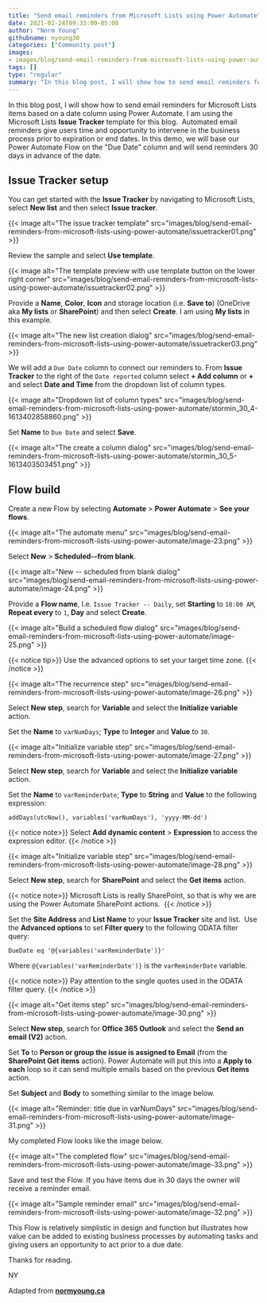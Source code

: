 ```yaml
---
title: "Send email reminders from Microsoft Lists using Power Automate"
date: 2021-02-24T09:33:00-05:00
author: "Norm Young"
githubname: nyoung30
categories: ["Community post"]
images:
- images/blog/send-email-reminders-from-microsoft-lists-using-power-automate/issuetracker01.png
tags: []
type: "regular"
summary: "In this blog post, I will show how to send email reminders for Microsoft Lists items based on a date column using Power Automate. "
---
```


In this blog post, I will show how to send email reminders for Microsoft Lists items based on a date column using Power Automate. I am using the Microsoft Lists **Issue Tracker** template for this blog.  Automated email reminders give users time and opportunity to intervene in the business process prior to expiration or end dates. In this demo, we will base our Power Automate Flow on the "Due Date" column and will send reminders 30 days in advance of the date.

## Issue Tracker setup 

You can get started with the **Issue Tracker** by navigating to Microsoft Lists, select **New list** and then select **Issue tracker**.

{{< image alt="The issue tracker template" src="images/blog/send-email-reminders-from-microsoft-lists-using-power-automate/issuetracker01.png" >}}

Review the sample and select **Use template**.

{{< image alt="The template preview with use template button on the lower right corner" src="images/blog/send-email-reminders-from-microsoft-lists-using-power-automate/issuetracker02.png" >}}

Provide a **Name**, **Color**, **Icon** and storage location (i.e. **Save to**) (OneDrive aka **My lists** or **SharePoint**) and then select **Create**. I am using **My lists** in this example.

{{< image alt="The new list creation dialog" src="images/blog/send-email-reminders-from-microsoft-lists-using-power-automate/issuetracker03.png" >}}


We will add a `Due Date` column to connect our reminders to. From **Issue Tracker** to the right of the `Date reported` column select **+ Add column** or **+** and select **Date and Time** from the dropdown list of column types. 

{{< image alt="Dropdown list of column types" src="images/blog/send-email-reminders-from-microsoft-lists-using-power-automate/stormin_30_4-1613402858860.png" >}}

Set **Name** to `Due Date` and select **Save**.

{{< image alt="The create a column dialog" src="images/blog/send-email-reminders-from-microsoft-lists-using-power-automate/stormin_30_5-1613403503451.png" >}}

## Flow build 

Create a new Flow by selecting **Automate** \> **Power Automate** \> **See your flows**.

{{< image alt="The automate menu" src="images/blog/send-email-reminders-from-microsoft-lists-using-power-automate/image-23.png" >}}

Select **New** \> **Scheduled--from blank**.

{{< image alt="New -- scheduled from blank dialog" src="images/blog/send-email-reminders-from-microsoft-lists-using-power-automate/image-24.png" >}}

Provide a **Flow name**, I.e. `Issue Tracker -- Daily`, set **Starting** to `10:00 AM`, **Repeat every** to `1`, **Day** and select **Create**.

{{< image alt="Build a scheduled flow dialog" src="images/blog/send-email-reminders-from-microsoft-lists-using-power-automate/image-25.png" >}}

{{< notice tip>}}
Use the advanced options to set your target time zone.
{{< /notice >}}


{{< image alt="The recurrence step" src="images/blog/send-email-reminders-from-microsoft-lists-using-power-automate/image-26.png" >}}

Select **New step**, search for **Variable** and select the **Initialize variable** action. 

Set the **Name** to `varNumDays`; **Type** to **Integer** and **Value** to `30`.

{{< image alt="Initialize variable step" src="images/blog/send-email-reminders-from-microsoft-lists-using-power-automate/image-27.png" >}}

Select **New step**, search for **Variable** and select the **Initialize variable** action.  

Set the **Name** to `varReminderDate`; **Type** to **String** and **Value** to the following expression:

```powerappsfl
addDays(utcNow(), variables('varNumDays'), 'yyyy-MM-dd')
```

{{< notice note>}}
Select **Add dynamic content** \> **Expression** to access the expression editor.
{{< /notice >}}

{{< image alt="Initialize variable step" src="images/blog/send-email-reminders-from-microsoft-lists-using-power-automate/image-28.png" >}}

Select **New step**, search for **SharePoint** and select the **Get items** action. 

{{< notice note>}}
Microsoft Lists is really SharePoint, so that is why we are using the Power Automate SharePoint actions. 
{{< /notice >}}

Set the **Site Address** and **List Name** to your **Issue Tracker** site and list.  Use the **Advanced options** to set **Filter query** to the following ODATA filter query:

```powerappsfl
DueDate eq '@{variables('varReminderDate')}'
```

Where `@{variables('varReminderDate')}` is the `varReminderDate` variable. 

{{< notice note>}}
Pay attention to the single quotes used in the ODATA filter query.
{{< /notice >}}

{{< image alt="Get items step" src="images/blog/send-email-reminders-from-microsoft-lists-using-power-automate/image-30.png" >}}

Select **New step**, search for **Office 365 Outlook** and select the **Send an email (V2)** action.

Set **To** to **Person or group the issue is assigned to Email** (from the **SharePoint Get items** action). Power Automate will put this into a **Apply to each** loop so it can send multiple emails based on the previous **Get items** action.

Set **Subject** and **Body** to something similar to the image below.

{{< image alt="Reminder: title due in varNumDays" src="images/blog/send-email-reminders-from-microsoft-lists-using-power-automate/image-31.png" >}}

My completed Flow looks like the image below.

{{< image alt="The completed flow" src="images/blog/send-email-reminders-from-microsoft-lists-using-power-automate/image-33.png" >}}

Save and test the Flow. If you have items due in 30 days the owner will receive a reminder email.

{{< image alt="Sample reminder email" src="images/blog/send-email-reminders-from-microsoft-lists-using-power-automate/image-32.png" >}}


This Flow is relatively simplistic in design and function but illustrates how value can be added to existing business processes by automating tasks and giving users an opportunity to act prior to a due date.

Thanks for reading.

NY

Adapted from **[normyoung.ca](https://normyoung.ca/2020/09/18/send-email-reminders-from-microsoft-lists-using-power-automate/)**
